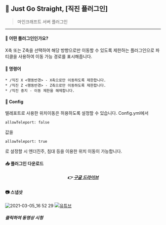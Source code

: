 



## 📒 Just  Go Straight, [직진 플러그인]
> 마인크래프트 서버 플러그인

---

#### 📖 어떤 플러그인인가요?
X축 또는 Z축을 선택하여 해당 방향으로만 이동할 수 있도록 제한하는 플러그인으로 파티클을 사용하여 이동 가능 경로를 표시해줍니다.

#### 📄 명령어
```
* /직진 X <행동반경> - X축으로만 이동하도록 제한합니다.
* /직진 Z <행동반경> - Z축으로만 이동하도록 제한합니다.
* /직진 중지 - 이동 제한을 해제합니다.
```

#### 📄 Config
텔레포트로 사용한 위치이동은 허용하도록 설정할 수 있습니다.
Config.yml에서
```
allowTeleport: false
```
값을 
```
allowTeleport: true
```
로 설정할 시 엔더진주, 침대 등을 이용한 위치 이동이 가능합니다.

####  📥 플러그인 다운로드

<div align=center>

#####  👉 [구글 드라이브](https://drive.google.com/file/d/1LfdYvDYgt5FzA1zsWZ6oAD8yvxwUgZoW/view?usp=sharing)

</div>

#### 📷 스냅샷
![2021-03-05_16 52 29](https://user-images.githubusercontent.com/28488288/110084784-b13bf480-7dd3-11eb-8c3b-827106a6360d.png)
[![유튜브](http://img.youtube.com/vi/DJklS6rKfF0/0.jpg)](https://youtu.be/DJklS6rKfF0)
##### 클릭하여 동영상 시청


